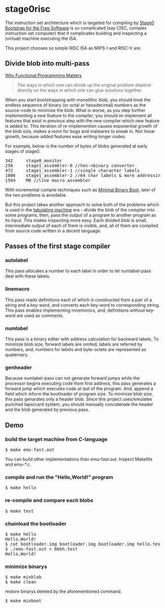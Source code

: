 # stage0risc
The instruction set architecture which is targeted for compiling by
[Stage0 Bootstrap for the Free Software](https://savannah.nongnu.org/projects/stage0/)
is so complicated (say CISC, complex instruction set computer)
that it complicates building and inspecting
a (virtual) machine executing the ISA.

This project chooses so simple RISC ISA as MIPS-I and RISC-V are.

## Divide blob into multi-pass

[Why Functional Programming Matters](https://www.cse.chalmers.se/~rjmh/Papers/whyfp.html)

> The ways in which one can divide up the original problem
depend directly on the ways
in which one can glue solutions together.

When you start bootstrapping with monolithic blob,
you should treat the endless sequence of
binary (or octal or hexadecimal) numbers
as the source-code to minimize the blob.
What is worse,
as you step further implementing a new feature to the compiler,
you should re-implement all features that exist in previous step
with the new compiler which new feature is added to.
This iteration of re-implemention causes
exponential growth of the blob size,
makes a room for bugs and malwares to sneak in.
Not linear growth, because added features ease writing longer codes.

For example, below is the number of bytes of blobs
generated at early stages of stage0.

<pre>
342     stage0_monitor
250     stage1_assembler-0 //hex->binary converter
472     stage1_assembler-1 //single character labels
1006    stage1_assembler-2 //64 char labels & more addressing modes
1504    M0 //line macro assembler
</pre>

With incremental compile techniques such as
[Minimal Binary Boot](https://codeberg.org/StefanK/MinimalBinaryBoot),
later of the two problems is avoidable.

But this project takes another approach to solve both of the problems
which is used in the
[tabulating machine](https://en.wikipedia.org/wiki/Tabulating_machine)
era -
divide the blob of the compiler into some programs,
then, pass the output of a program to another program as its input.
This makes inspecting more easy.
Each divided blob is small,
intermediate output of each of them is visible,
and, all of them are compiled from source code written in a decent language.

## Passes of the first stage compiler
### autolabel
This pass allocates a number to each label
in order to let numlabel-pass deal with these labels.

### linemacro
This pass reads definitions
each of which is constructed from a pair of a string and a key-word,
and converts each key-word to corresponding string.
This pass enables implementing mnemonics,
and, definitions without key-word are used as comments.

### numlabel
This pass is a binary editer with address calculation for backward labels.
To minimize blob size, forward labels are omited,
labels are referred by numbers, and, numbers for labels and byte-octets
are represented as quaternary.

### genheader
Because numlabel-pass can not generate forward jumps
while the processor begins executing code from first address,
this pass generates a forward jump which executes code at last of the program.
And, append a field which inform the bootloader of program size.
To minimize blob size, this pass genarates only a header blob.
Since this project uses/emulates punched tape/card system,
you should manually concatenate
the header and the blob generated by previous pass.

## Demo
### build the target machine from C-language
<pre>
$ make emu-fast.out
</pre>
You can build other implementations than emu-fast.out.
Inspect Makefile and emu-\*.c.

### compile and run the "Hello,World!" program
<pre>
$ make hello
</pre>

### re-compile and compare each blobs
<pre>
$ make test
</pre>

### chainload the bootloader
<pre>
$ make hello
Hello,World!
$ cat bootloader.img bootloader.img bootloader.img hello.test > bbbh.test
$ ./emu-fast.out < bbbh.test
Hello,World!
</pre>

### minimize binarys
<pre>
$ make minblob
$ make clean
</pre>

restore binarys deleted by the aforementioned command.

<pre>
$ make minboot
</pre>
